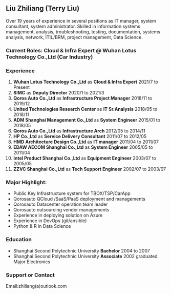 ## Liu Zhiliang (Terry Liu)

Over 19 years of experience in several positions as IT manager, system consultant, system administrator. Skilled in information systems management, analysis, troubleshooting, testing, documentation, systems analysis, network, ITIL/BRM, project management, Data Science.

### Current Roles: Cloud & Infra Expert @ Wuhan Lotus Technology Co.,Ltd (Car Industry) 

### Experience
1. **Wuhan Lotus Technology Co.,Ltd** as **Cloud & Infra Expert** 2021/7 to Present
2. **SIMC** as **Deputy Director** 2020/1 to 2021/3 
3. **Qoros Auto Co.,Ltd** as **Infrastructure Project Manager** 2018/11 to 2019/12
4. **United Technologies Research Center** as **IT Sr.Analysis** 2018/05 to 2018/11
5. **ADM Shanghai Management Co.,Ltd** as **System Engineer** 2015/01 to 2018/05
6. **Qoros Auto Co.,Ltd** as **Infrastructure Arch** 2012/05 to 2014/11
7. **HP Co.,Ltd** as **Service Delivery Consultant** 2011/07 to 2012/05
8. **HMD Architecture Design Co.,Ltd** as **IT manager** 2011/04 to 2011/07
9. **EDAW AECOM Shanghai Co.,Ltd** as **System Engineer** 2005/05 to 2011/04
10. **Intel Product Shanghai Co.,Ltd** as **Equipment Engineer** 2003/07 to 2005/05
11. **ZZVC Shanghai Co.,Ltd** as **Tech Support Engineer** 2002/07 to 2003/07

### Major Highlight:
- Public Key Infrastructure system for TBOX/TSP/CarApp
- Qorosauto QCloud /SaaS/PaaS deployment and managements
- Qorosauto Datacenter operation team leader
- Qorosauto outsourcing vendor managements
- Experience in deploying solution on Azure 
- Experience in DevOps (git/ansible)
- Python & R in Data Science 

### Education
- Shanghai Second Polytechnic University **Bachelor** 2004 to 2007
- Shanghai Second Polytechnic University **Associate** 2002 graduated Major Electronics

### Support or Contact
Email:zhiliang(a)outlook.com
